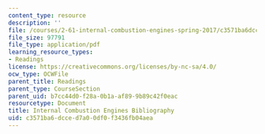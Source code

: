 ```yaml
---
content_type: resource
description: ''
file: /courses/2-61-internal-combustion-engines-spring-2017/c3571ba6dcced7a00df0f3436fb04aea_ice_bibliography.pdf
file_size: 97791
file_type: application/pdf
learning_resource_types:
- Readings
license: https://creativecommons.org/licenses/by-nc-sa/4.0/
ocw_type: OCWFile
parent_title: Readings
parent_type: CourseSection
parent_uid: b7cc44d0-f28a-0b1a-af89-9b89c42f0eac
resourcetype: Document
title: Internal Combustion Engines Bibliography
uid: c3571ba6-dcce-d7a0-0df0-f3436fb04aea
---
```

